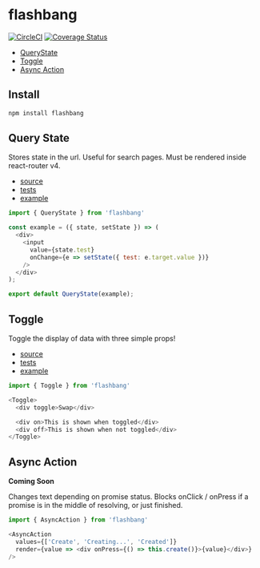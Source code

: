 # flashbang

[![CircleCI](https://circleci.com/gh/kimmelsg/flashbang.svg?style=svg)](https://circleci.com/gh/kimmelsg/flashbang)
[![Coverage Status](https://coveralls.io/repos/github/kimmelsg/tracker/badge.svg?branch=master)](https://coveralls.io/github/kimmelsg/tracker?branch=master)

- [QueryState](#query-state)
- [Toggle](#toggle)
- [Async Action](#async-action)

## Install

```js
npm install flashbang
```

## Query State

Stores state in the url. Useful for search pages. Must be rendered inside react-router v4.

- [source](/src/query-state.js)
- [tests](/tests/query-state.js)
- [example](/example/src/example/query-state.js)

```js
import { QueryState } from 'flashbang'

const example = ({ state, setState }) => (
  <div>
    <input
      value={state.test}
      onChange={e => setState({ test: e.target.value })}
    />
  </div>
);

export default QueryState(example);
```


## Toggle

Toggle the display of data with three simple props!

- [source](/src/toggle.js)
- [tests](/tests/toggle.js)
- [example](/example/src/example/toggle.js)

```js
import { Toggle } from 'flashbang'

<Toggle>
  <div toggle>Swap</div>

  <div on>This is shown when toggled</div>
  <div off>This is shown when not toggled</div>
</Toggle>
```


## Async Action

**Coming Soon**

Changes text depending on promise status. Blocks onClick / onPress if a promise is in the middle of resolving, or just finished.

```js
import { AsyncAction } from 'flashbang'

<AsyncAction
  values={['Create', 'Creating...', 'Created']}
  render={value => <div onPress={() => this.create()}>{value}</div>}
/>
```
